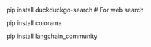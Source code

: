 pip install duckduckgo-search  # For web search

pip install colorama

pip install langchain_community
